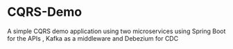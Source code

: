# CQRS-Demo
A simple CQRS demo application using two microservices using Spring Boot for the APIs , Kafka as a middleware and Debezium for CDC

